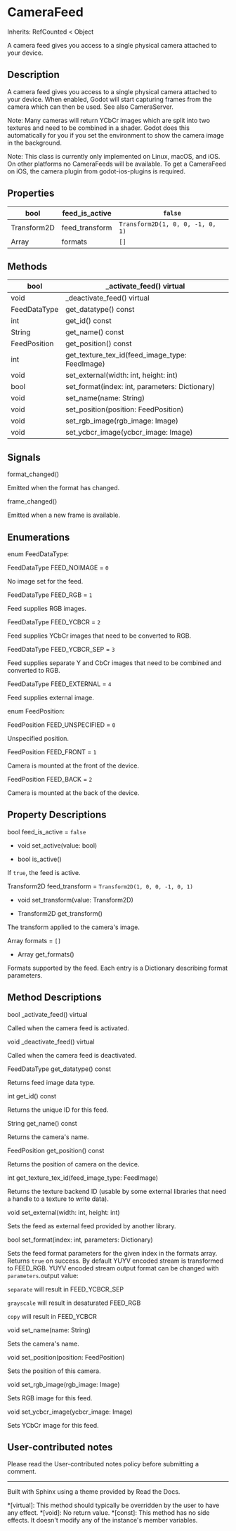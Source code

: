 # CameraFeed

Inherits: RefCounted < Object

A camera feed gives you access to a single physical camera attached to your
device.

## Description

A camera feed gives you access to a single physical camera attached to your
device. When enabled, Godot will start capturing frames from the camera which
can then be used. See also CameraServer.

Note: Many cameras will return YCbCr images which are split into two textures
and need to be combined in a shader. Godot does this automatically for you if
you set the environment to show the camera image in the background.

Note: This class is currently only implemented on Linux, macOS, and iOS. On
other platforms no CameraFeeds will be available. To get a CameraFeed on iOS,
the camera plugin from godot-ios-plugins is required.

## Properties

bool | feed_is_active | `false`  
---|---|---  
Transform2D | feed_transform | `Transform2D(1, 0, 0, -1, 0, 1)`  
Array | formats | `[]`  
  
## Methods

bool | _activate_feed() virtual  
---|---  
void | _deactivate_feed() virtual  
FeedDataType | get_datatype() const  
int | get_id() const  
String | get_name() const  
FeedPosition | get_position() const  
int | get_texture_tex_id(feed_image_type: FeedImage)  
void | set_external(width: int, height: int)  
bool | set_format(index: int, parameters: Dictionary)  
void | set_name(name: String)  
void | set_position(position: FeedPosition)  
void | set_rgb_image(rgb_image: Image)  
void | set_ycbcr_image(ycbcr_image: Image)  
  
## Signals

format_changed()

Emitted when the format has changed.

frame_changed()

Emitted when a new frame is available.

## Enumerations

enum FeedDataType:

FeedDataType FEED_NOIMAGE = `0`

No image set for the feed.

FeedDataType FEED_RGB = `1`

Feed supplies RGB images.

FeedDataType FEED_YCBCR = `2`

Feed supplies YCbCr images that need to be converted to RGB.

FeedDataType FEED_YCBCR_SEP = `3`

Feed supplies separate Y and CbCr images that need to be combined and
converted to RGB.

FeedDataType FEED_EXTERNAL = `4`

Feed supplies external image.

enum FeedPosition:

FeedPosition FEED_UNSPECIFIED = `0`

Unspecified position.

FeedPosition FEED_FRONT = `1`

Camera is mounted at the front of the device.

FeedPosition FEED_BACK = `2`

Camera is mounted at the back of the device.

## Property Descriptions

bool feed_is_active = `false`

  * void set_active(value: bool)

  * bool is_active()

If `true`, the feed is active.

Transform2D feed_transform = `Transform2D(1, 0, 0, -1, 0, 1)`

  * void set_transform(value: Transform2D)

  * Transform2D get_transform()

The transform applied to the camera's image.

Array formats = `[]`

  * Array get_formats()

Formats supported by the feed. Each entry is a Dictionary describing format
parameters.

## Method Descriptions

bool _activate_feed() virtual

Called when the camera feed is activated.

void _deactivate_feed() virtual

Called when the camera feed is deactivated.

FeedDataType get_datatype() const

Returns feed image data type.

int get_id() const

Returns the unique ID for this feed.

String get_name() const

Returns the camera's name.

FeedPosition get_position() const

Returns the position of camera on the device.

int get_texture_tex_id(feed_image_type: FeedImage)

Returns the texture backend ID (usable by some external libraries that need a
handle to a texture to write data).

void set_external(width: int, height: int)

Sets the feed as external feed provided by another library.

bool set_format(index: int, parameters: Dictionary)

Sets the feed format parameters for the given index in the formats array.
Returns `true` on success. By default YUYV encoded stream is transformed to
FEED_RGB. YUYV encoded stream output format can be changed with
`parameters`.output value:

`separate` will result in FEED_YCBCR_SEP

`grayscale` will result in desaturated FEED_RGB

`copy` will result in FEED_YCBCR

void set_name(name: String)

Sets the camera's name.

void set_position(position: FeedPosition)

Sets the position of this camera.

void set_rgb_image(rgb_image: Image)

Sets RGB image for this feed.

void set_ycbcr_image(ycbcr_image: Image)

Sets YCbCr image for this feed.

## User-contributed notes

Please read the User-contributed notes policy before submitting a comment.

* * *

Built with Sphinx using a theme provided by Read the Docs.

  *[virtual]: This method should typically be overridden by the user to have any effect.
  *[void]: No return value.
  *[const]: This method has no side effects. It doesn't modify any of the instance's member variables.

